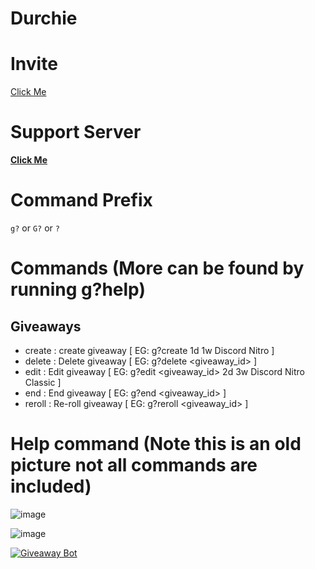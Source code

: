 # Durchie


# Invite
[Click Me](https://discord.com/api/oauth2/authorize?client_id=720998947270951002&permissions=8&scope=bot "GiveawayBot Invite")

# Support Server
**[Click Me](https://discord.gg/VQwb8Mc "Join Durchie's Discord Server")**

# Command Prefix
`g?` or `G?` or `?`

# Commands (More can be found by running g?help)

## Giveaways
- create : create giveaway [ EG: g?create 1d 1w Discord Nitro ]
- delete : Delete giveaway [ EG: g?delete <giveaway_id> ]
- edit : Edit giveaway [ EG: g?edit <giveaway_id> 2d 3w Discord Nitro Classic ]
- end : End giveaway [ EG: g?end <giveaway_id> ]
- reroll : Re-roll giveaway [ EG: g?reroll <giveaway_id> ]

# Help command (Note this is an old picture not all commands are included)
![image](https://user-images.githubusercontent.com/66128227/89187034-59bb7900-d5a5-11ea-823a-204fbd933fc9.png)

![image](https://user-images.githubusercontent.com/66128227/89187111-7788de00-d5a5-11ea-8e8d-a5175900dca3.png)



<a href="https://top.gg/bot/720998947270951002" >
  <img src="https://top.gg/api/widget/720998947270951002.svg" alt="Giveaway Bot" />
</a>
